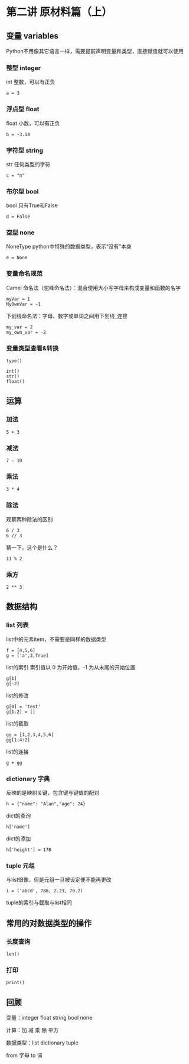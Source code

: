 # 第二讲 原材料篇（上）

## 变量 variables

Python不用像其它语言一样，需要提前声明变量和类型，直接赋值就可以使用

### 整型 integer

int  整数，可以有正负

    a = 3

### 浮点型 float

float  小数，可以有正负

    b = -3.14

### 字符型 string

str  任何类型的字符

    c = "π"

### 布尔型 bool

bool  只有True和False

    d = False

### 空型 none

NoneType  python中特殊的数据类型，表示“没有”本身

    e = None

### 变量命名规范

Camel 命名法（驼峰命名法）：混合使用大小写字母来构成变量和函数的名字

    myVar = 1
    MyOwnVar = -1

下划线命名法：字母、数字或单词之间用下划线_连接

    my_var = 2
    my_own_var = -2

### 变量类型查看&转换

    type()

    int()
    str()
    float()

## 运算

### 加法

    5 + 3

### 减法

    7 - 10

### 乘法

    3 * 4

### 除法
观察两种除法的区别

    6 / 3
    6 // 3
猜一下，这个是什么？

    11 % 2

### 乘方

    2 ** 3

## 数据结构

### list 列表
list中的元素item，不需要是同样的数据类型

    f = [4,5,6]
    g = ['a',3,True]

list的索引
索引值以 0 为开始值，-1 为从末尾的开始位置

    g[1]
    g[-2]

list的修改

    g[0] = 'test'
    g[1:2] = []

list的截取

	gg = [1,2,3,4,5,6]
    gg[1:4:2]

list的连接

    g + gg

### dictionary 字典
反映的是映射关键，包含键与键值的配对

    h = {"name": "Alan","age": 24}

dict的查询

    h['name']

dict的添加

    h['height'] = 178

### tuple 元组
与list很像，但是元组一旦被设定便不能再更改

    i = ('abcd', 786, 2.23, 70.2)

tuple的索引与截取与list相同

## 常用的对数据类型的操作

### 长度查询

    len()

### 打印

    print()

## 回顾
变量：integer float string bool none

计算：加 减 乘 除 平方

数据类型：list dictionary tuple

from 字母 to 词